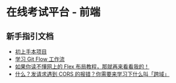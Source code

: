 # 在线考试平台 - 前端

## 新手指引文档

- [初上手本项目]()
- [学习 Git Flow 工作流]()
- [如果你读不懂网上的 Flex 布局教程，那就再来看看我的！]()
- [什么？发请求遇到 CORS 的报错？你需要来学习下什么叫「跨域」]()